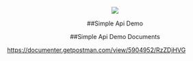 <p align="center"><img src="https://laravel.com/assets/img/components/logo-laravel.svg"></p>
<p align="center">##Simple Api Demo</p>
<p align="center">##Simple Api Demo Documents</p>

https://documenter.getpostman.com/view/5904952/RzZDjHVG



